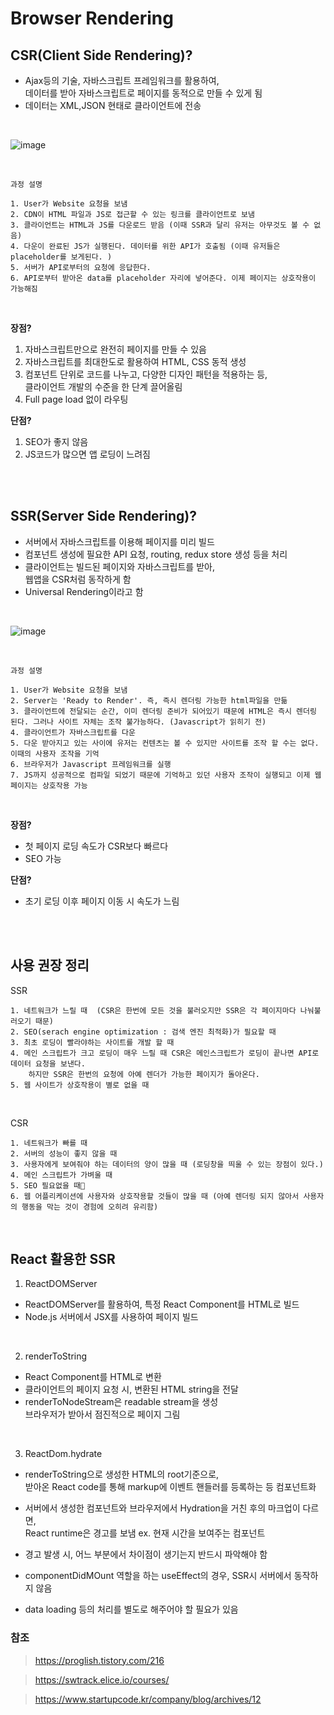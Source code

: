 # Browser Rendering

## CSR(Client Side Rendering)?

- Ajax등의 기술, 자바스크립트 프레임워크를 활용하여, <br />
  데이터를 받아 자바스크립트로 페이지를 동적으로 만들 수 있게 됨
- 데이터는 XML,JSON 현태로 클라이언트에 전송

<br />

![image](https://github.com/LEEJINTAEK/Algorithm_Solving/assets/109197023/4f4083c6-ccab-4d8f-bf2e-4f37fc1c9478)

<br />

```plaintext
과정 설명

1. User가 Website 요청을 보냄
2. CDN이 HTML 파일과 JS로 접근할 수 있는 링크를 클라이언트로 보냄
3. 클라이언트는 HTML과 JS를 다운로드 받음 (이때 SSR과 달리 유저는 아무것도 볼 수 없음)
4. 다운이 완료된 JS가 실행된다. 데이터를 위한 API가 호출됨 (이때 유저들은 placeholder를 보게된다. )
5. 서버가 API로부터의 요청에 응답한다.
6. API로부터 받아온 data를 placeholder 자리에 넣어준다. 이제 페이지는 상호작용이 가능해짐
```

<br />

**장점?**

1. 자바스크립트만으로 완전히 페이지를 만들 수 있음
2. 자바스크립트를 최대한도로 활용하여 HTML, CSS 동적 생성
3. 컴포넌트 단위로 코드를 나누고, 다양한 디자인 패턴을 적용하는 등, <br />
   클라이언트 개발의 수준을 한 단계 끌어올림
4. Full page load 없이 라우팅
   <br />

**단점?**

1. SEO가 좋지 않음
2. JS코드가 많으면 앱 로딩이 느려짐

<br />
<br />

## SSR(Server Side Rendering)?

- 서버에서 자바스크립트를 이용해 페이지를 미리 빌드
- 컴포넌트 생성에 필요한 API 요청, routing, redux store 생성 등을 처리
- 클라이언트는 빌드된 페이지와 자바스크립트를 받아, <br />
  웹앱을 CSR처럼 동작하게 함
- Universal Rendering이라고 함

<br />

![image](https://github.com/LEEJINTAEK/Algorithm_Solving/assets/109197023/291d6c01-a9f0-466e-8ae3-ca51bf1122b2)

<br />

```plaintext
과정 설명

1. User가 Website 요청을 보냄
2. Server는 'Ready to Render'. 즉, 즉시 렌더링 가능한 html파일을 만듦
3. 클라이언트에 전달되는 순간, 이미 렌더링 준비가 되어있기 때문에 HTML은 즉시 렌더링 된다. 그러나 사이트 자체는 조작 불가능하다. (Javascript가 읽히기 전)
4. 클라이언트가 자바스크립트를 다운
5. 다운 받아지고 있는 사이에 유저는 컨텐츠는 볼 수 있지만 사이트를 조작 할 수는 없다. 이때의 사용자 조작을 기억
6. 브라우저가 Javascript 프레임워크를 실행
7. JS까지 성공적으로 컴파일 되었기 때문에 기억하고 있던 사용자 조작이 실행되고 이제 웹 페이지는 상호작용 가능
```

<br />

**장점?**

- 첫 페이지 로딩 속도가 CSR보다 빠르다
- SEO 가능

**단점?**

- 초기 로딩 이후 페이지 이동 시 속도가 느림

<br />
<br />

## 사용 권장 정리

SSR

```plaintext
1. 네트워크가 느릴 때  (CSR은 한번에 모든 것을 불러오지만 SSR은 각 페이지마다 나눠불러오기 때문)
2. SEO(serach engine optimization : 검색 엔진 최적화)가 필요할 때
3. 최초 로딩이 빨라야하는 사이트를 개발 할 때
4. 메인 스크립트가 크고 로딩이 매우 느릴 때 CSR은 메인스크립트가 로딩이 끝나면 API로 데이터 요청을 보낸다.
    하지만 SSR은 한번의 요청에 아예 렌더가 가능한 페이지가 돌아온다.
5. 웹 사이트가 상호작용이 별로 없을 때
```

<br />

CSR

```plaintext
1. 네트워크가 빠를 때
2. 서버의 성능이 좋지 않을 때
3. 사용자에게 보여줘야 하는 데이터의 양이 많을 때 (로딩창을 띄울 수 있는 장점이 있다.)
4. 메인 스크립트가 가벼울 때
5. SEO 필요없을 때😤
6. 웹 어플리케이션에 사용자와 상호작용할 것들이 많을 때 (아예 렌더링 되지 않아서 사용자의 행동을 막는 것이 경험에 오히려 유리함)
```

<br />

## React 활용한 SSR

1. ReactDOMServer

- ReactDOMServer를 활용하여, 특정 React Component를 HTML로 빌드
- Node.js 서버에서 JSX를 사용하여 페이지 빌드

<br />

2. renderToString

- React Component를 HTML로 변환
- 클라이언트의 페이지 요청 시, 변환된 HTML string을 전달
- renderToNodeStream은 readable stream을 생성 <br /> 브라우저가 받아서 점진적으로 페이지 그림

<br />

3. ReactDom.hydrate

- renderToString으로 생성한 HTML의 root기준으로, <br /> 받아온 React code를 통해 markup에 이벤트 핸들러를 등록하는 등 컴포넌트화

- 서버에서 생성한 컴포넌트와 브라우저에서 Hydration을 거친 후의 마크업이 다르면, <br /> React runtime은 경고를 보냄 ex. 현재 시간을 보여주는 컴포넌트

- 경고 발생 시, 어느 부분에서 차이점이 생기는지 반드시 파악해야 함

- componentDidMOunt 역할을 하는 useEffect의 경우, SSR시 서버에서 동작하지 않음

- data loading 등의 처리를 별도로 해주어야 할 필요가 있음

### 참조

> https://proglish.tistory.com/216

> https://swtrack.elice.io/courses/

> https://www.startupcode.kr/company/blog/archives/12
